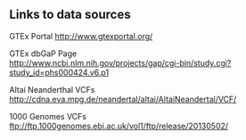Links to data sources
---------------------

GTEx Portal
http://www.gtexportal.org/

GTEx dbGaP Page <br/>
http://www.ncbi.nlm.nih.gov/projects/gap/cgi-bin/study.cgi?study_id=phs000424.v6.p1

Altai Neanderthal VCFs <br/>
http://cdna.eva.mpg.de/neandertal/altai/AltaiNeandertal/VCF/

1000 Genomes VCFs <br/>
ftp://ftp.1000genomes.ebi.ac.uk/vol1/ftp/release/20130502/
